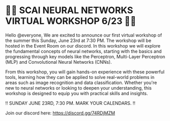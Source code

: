 # **🚨📣 SCAI NEURAL NETWORKS VIRTUAL WORKSHOP 6/23 📣🚨**


Hello @everyone, We are excited to announce our first virtual workshop of the summer this Sunday, June 23rd at 7:30 PM. The workshop will be hosted in the Event Room on our discord.
In this workshop we will explore the fundamental concepts of neural networks, starting with the basics and progressing through key models like the Perceptron, Multi-Layer Perceptron (MLP) and Convolutional Neural Networks (CNNs).

From this workshop, you will gain hands-on experience with these powerful tools, learning how they can be applied to solve real-world problems in areas such as image recognition and data classification. Whether you're new to neural networks or looking to deepen your understanding, this workshop is designed to equip you with practical skills and insights. 

‼️  SUNDAY JUNE 23RD, 7:30 PM. MARK YOUR CALENDARS. ‼️

Join our discord here: https://discord.gg/74RDjMZM


